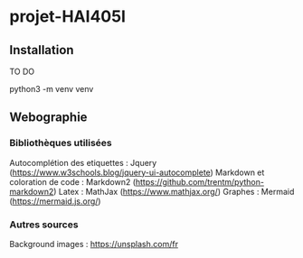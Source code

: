 # projet-HAI405I

## Installation

TO DO

python3 -m venv venv

## Webographie

### Bibliothèques utilisées

Autocomplétion des etiquettes : Jquery (https://www.w3schools.blog/jquery-ui-autocomplete)
Markdown et coloration de code : Markdown2 (https://github.com/trentm/python-markdown2)
Latex : MathJax (https://www.mathjax.org/)
Graphes : Mermaid (https://mermaid.js.org/)

### Autres sources

Background images : https://unsplash.com/fr